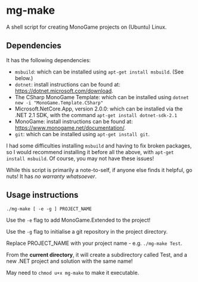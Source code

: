 # mg-make
A shell script for creating MonoGame projects on (Ubuntu) Linux.

## Dependencies
It has the following dependencies:
- `msbuild`: which can be installed using `apt-get install msbuild`. (See below.)
- `dotnet`: install instructions can be found at: https://dotnet.microsoft.com/download.
- The CSharp MonoGame Template: which can be installed using `dotnet new -i "MonoGame.Template.CSharp"`
- Microsoft.NetCore.App, version 2.0.0: which can be installed via the .NET 2.1 SDK, with the command `apt-get install dotnet-sdk-2.1`
- MonoGame: install instructions can be found at: https://www.monogame.net/documentation/.
- `git`: which can be installed using `apt-get install git`.

I had some difficulties installing `msbuild` and having to fix broken packages, so I would recommend installing it before all the above, with `apt-get install msbuild`. Of course, you may not have these issues!

While this script is primarily a note-to-self, if anyone else finds it helpful, go nuts! It has *no warranty whatsoever*.

## Usage instructions
`./mg-make [ -e -g ] PROJECT_NAME`

Use the `-e` flag to add MonoGame.Extended to the project!

Use the `-g` flag to initialise a git repository in the project directory.

Replace PROJECT_NAME with your project name - e.g. `./mg-make Test`.

From the **current directory**, it will create a subdirectory called Test, and a new .NET project and solution with the same name!

May need to `chmod u+x mg-make` to make it executable.
